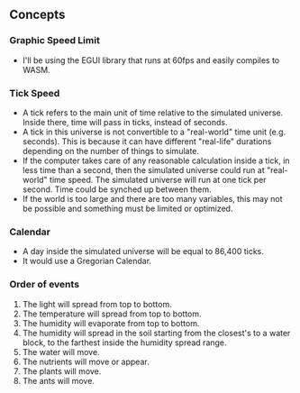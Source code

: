 ## Concepts

### Graphic Speed Limit
- I'll be using the EGUI library that runs at 60fps and easily compiles to WASM.

### Tick Speed
* A tick refers to the main unit of time relative to the simulated universe. Inside there, time will pass in ticks, instead of seconds.
* A tick in this universe is not convertible to a "real-world" time unit (e.g. seconds). This is because it can have different "real-life" durations depending on the number of things to simulate. 
* If the computer takes care of any reasonable calculation inside a tick, in less time than a second, then the simulated universe could run at "real-world" time speed. The simulated universe will run at one tick per second. Time could be synched up between them.
* If the world is too large and there are too many variables, this may not be possible and something must be limited or optimized.

### Calendar
- A day inside the simulated universe will be equal to 86,400 ticks.
- It would use a Gregorian Calendar.

### Order of events
1. The light will spread from top to bottom.
2. The temperature will spread from top to bottom.
3. The humidity will evaporate from top to bottom.
4. The humidity will spread in the soil starting from the closest's to a water block, to the farthest inside the humidity spread range.
5. The water will move.
6. The nutrients will move or appear.
7. The plants will move.
8. The ants will move.